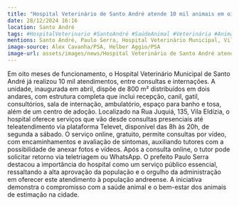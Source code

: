 ```yaml
---
title: "Hospital Veterinário de Santo André atende 10 mil animais em oito meses"
date: 28/12/2024 16:16
location: Santo André
tags: #HospitalVeterinario #SantoAndré #SaúdeAnimal #Veterinária #AnimaisDeEstimação #Televet #BemEstarAnimal #PrefeituraDeSantoAndré #SaudePublica #abc360noticias
mentions: Santo André, Paulo Serra, Hospital Veterinário Municipal, Vila Eldízia, Rua Juquiá, Televet, Zoom Cloud Meetings, Sabina Parque Escola do Conhecimento.
image-source: Alex Cavanha/PSA, Helber Aggio/PSA
image-url: assets/images/news/Hospital Veterinário de Santo André atende 10 mil animais em oito meses.jpg
---
```


Em oito meses de funcionamento, o Hospital Veterinário Municipal de Santo André já realizou 10 mil atendimentos, entre consultas e internações.  A unidade, inaugurada em abril,  dispõe de 800 m² distribuídos em dois andares, com estrutura completa que inclui recepção, canil, gatil, consultórios, sala de internação, ambulatório, espaço para banho e tosa, além de um centro de adoção.  Localizado na Rua Juquiá, 135, Vila Eldízia, o hospital oferece serviços que vão desde consultas presenciais até teleatendimento via plataforma Televet, disponível das 8h às 20h, de segunda a sábado.  O serviço online, gratuito, permite consultas por vídeo, com encaminhamentos e avaliação de sintomas, auxiliando tutores com a possibilidade de anexar fotos e vídeos.  Após a consulta online, o tutor pode solicitar retorno via teletriagem ou WhatsApp. O prefeito Paulo Serra destacou a importância do hospital como um serviço público essencial,  ressaltando a alta aprovação da população e o orgulho da administração em oferecer este atendimento à população andreense.  A iniciativa demonstra o compromisso com a saúde animal e o bem-estar dos animais de estimação na cidade.
